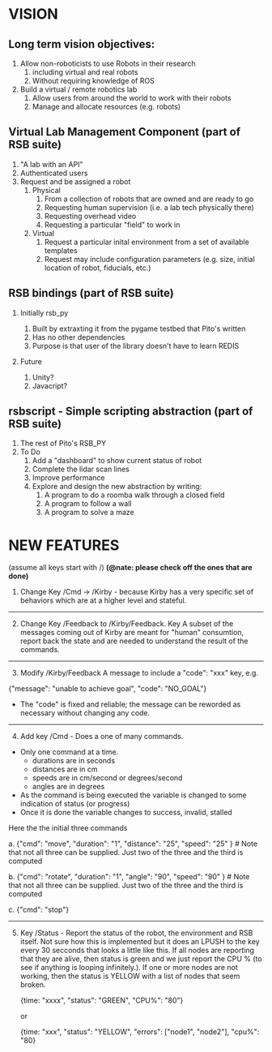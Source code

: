 # VISION


## Long term vision objectives:

1. Allow non-roboticists to use Robots in their research
    1. including virtual and real robots
    1. Without requiring knowledge of ROS
1. Build a virtual / remote robotics lab
    1. Allow users from around the world to work with their robots
    1. Manage and allocate resources (e.g. robots)

## Virtual Lab Management Component (part of RSB suite)

1. "A lab with an API"
1. Authenticated users
1. Request and be assigned a robot
    1. Physical
        1. From a collection of robots that are owned and are ready to go
        1. Requesting human supervision (i.e. a lab tech physically there)
        1. Requesting overhead video
        1. Requesting a particular "field" to work in
    1. Virtual
        1. Request a particular inital environment from a set of available templates
        1. Request may include configuration parameters (e.g. size, initial location of robot, fiducials, etc.)

## RSB bindings (part of RSB suite)

1. Initially rsb_py
    1. Built by extraxting it from the pygame testbed that Pito's written
    1. Has no other dependencies
    1. Purpose is that user of the library doesn't have to learn REDIS

1. Future
    1. Unity?
    1. Javacript?

## rsbscript - Simple scripting abstraction (part of RSB suite)

1. The rest of Pito's RSB_PY
1. To Do
    1. Add a "dashboard" to show current status of robot
    1. Complete the lidar scan lines
    1. Improve performance
    1. Explore and design the new abstraction by writing:
        1. A program to do a roomba walk through a closed field
        1. A program to follow a wall
        1. A program to solve a maze


# NEW FEATURES
(assume all keys start with <ns>/)
**(@nate: please check off the ones that are done)**

1. Change Key /Cmd -> /Kirby - because Kirby has a very specific set of behaviors which are at a higher level and stateful. 

---

2. Change Key /Feedback to /Kirby/Feedback. Key  A subset of the messages coming out of Kirby are meant for "human" consumtion, report back the state and are needed to understand the result of the commands.

---

3. Modify /Kirby/Feedback A message to include a "code": "xxx" key, e.g.

{"message": "unable to achieve goal", "code": "NO_GOAL"}

* The "code" is fixed and reliable; the message can be reworded as necessary without changing any code.

---

4. Add key /Cmd - Does a one of many commands. 

* Only one command at a time.
    * durations are in seconds
    * distances are in cm
    * speeds are in cm/second or degrees/second
    * angles are in degrees
* As the command is being executed the variable is changed to some indication of status (or progress)
* Once it is done the variable changes to success, invalid, stalled

Here the the initial three commands

a. {"cmd": "move", "duration": "1", "distance": "25", "speed": "25" } # Note that not all three can be supplied. Just two of the three and the third is computed

b. {"cmd": "rotate", "duration": "1", "angle": "90", "speed": "90" } # Note that not all three can be supplied. Just two of the three and the third is computed

c. {"cmd": "stop"}

---

5. Key /Status - Report the status of the robot, the environment and RSB itself. Not sure how this is implemented but it does an LPUSH to the key every 30 secconds that looks a  little like this. If all nodes are reporting that they are alive, then status is green and we just report the CPU % (to see if anything is looping infinitely.). If one or more nodes are not working, then the status is YELLOW with a list of nodes that seem broken.
 
    {time: "xxxx", "status": "GREEN", "CPU%": "80"}

    or 

    {time: "xxx", "status": "YELLOW", "errors": ["node1", "node2"], "cpu%": "80}
